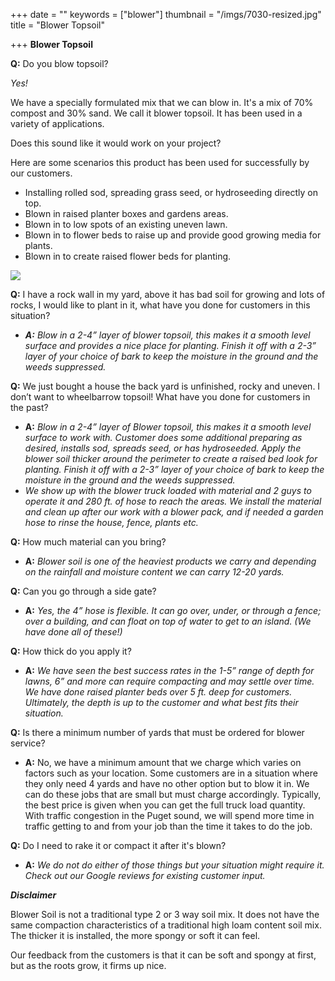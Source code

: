 +++
date = ""
keywords = ["blower"]
thumbnail = "/imgs/7030-resized.jpg"
title = "Blower Topsoil"

+++
**Blower Topsoil**

**Q:** Do you blow topsoil?

_Yes!_

We have a specially formulated mix that we can blow in. It's a mix of 70% compost and 30% sand. We call it blower topsoil. It has been used in a variety of applications.

Does this sound like it would work on your project?

Here are some scenarios this product has been used for successfully by our customers.

* Installing rolled sod, spreading grass seed, or hydroseeding directly on top.
* Blown in raised planter boxes and gardens areas.
* Blown in to low spots of an existing uneven lawn.
* Blown in to flower beds to raise up and provide good growing media for plants.
* Blown in to create raised flower beds for planting.

![](/imgs/7030-resized.jpg)

**Q:** I have a rock wall in my yard, above it has bad soil for growing and lots of rocks, I would like to plant in it, what have you done for customers in this situation?

* **_A:_** _Blow in a 2-4” layer of blower topsoil, this makes it a smooth level surface and provides a nice place for planting. Finish it off with a 2-3” layer of your choice of bark to keep the moisture in the ground and the weeds suppressed._

**Q:** We just bought a house the back yard is unfinished, rocky and uneven. I don’t want to wheelbarrow topsoil! What have you done for customers in the past?

* **A:** _Blow in a 2-4” layer of Blower topsoil, this makes it a smooth level surface to work with. Customer does some additional preparing as desired, installs sod, spreads seed, or has hydroseeded. Apply the blower soil thicker around the perimeter to create a raised bed look for planting. Finish it off with a 2-3” layer of your choice of bark to keep the moisture in the ground and the weeds suppressed._
* _We show up with the blower truck loaded with material and 2 guys to operate it and 280 ft. of hose to reach the areas. We install the material and clean up after our work with a blower pack, and if needed a garden hose to rinse the house, fence, plants etc._

**Q:** How much material can you bring?

* **A:** _Blower soil is one of the heaviest products we carry and depending on the rainfall and moisture content we can carry 12-20 yards._

**Q:** Can you go through a side gate?

* **A:** _Yes, the 4” hose is flexible. It can go over, under, or through a fence; over a building, and can float on top of water to get to an island. (We have done all of these!)_

**Q:** How thick do you apply it?

* **A:** _We have seen the best success rates in the 1-5” range of depth for lawns, 6” and more can require compacting and may settle over time. We have done raised planter beds over 5 ft. deep for customers. Ultimately, the depth is up to the customer and what best fits their situation._

**Q:** Is there a minimum number of yards that must be ordered for blower service?

* **A:** No, we have a minimum amount that we charge which varies on factors such as your location. Some customers are in a situation where they only need 4 yards and have no other option but to blow it in. We can do these jobs that are small but must charge accordingly. Typically, the best price is given when you can get the full truck load quantity. With traffic congestion in the Puget sound, we will spend more time in traffic getting to and from your job than the time it takes to do the job.

**Q:** Do I need to rake it or compact it after it's blown?

* **A:** _We do not do either of those things but your situation might require it. Check out our Google reviews for existing customer input._

**_Disclaimer_**

Blower Soil is not a traditional type 2 or 3 way soil mix. It does not have the same compaction characteristics of a traditional high loam content soil mix. The thicker it is installed, the more spongy or soft it can feel.

Our feedback from the customers is that it can be soft and spongy at first, but as the roots grow, it firms up nice.